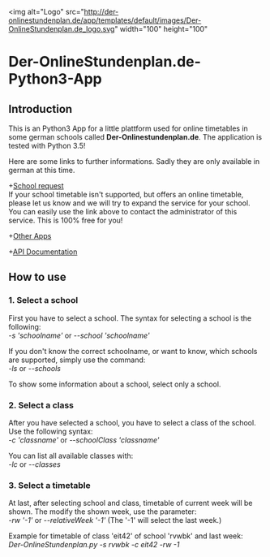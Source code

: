 <img alt="Logo" src="http://der-onlinestundenplan.de/app/templates/default/images/Der-OnlineStundenplan.de_logo.svg" width="100" height="100"</img>

# Der-OnlineStundenplan.de-Python3-App
## Introduction
This is an Python3 App for a little plattform used for online timetables in some german schools called <b>Der-Onlinestundenplan.de</b>. The application is tested with Python 3.5!

Here are some links to further informations. Sadly they are only available in german at this time.

+[School request](https://www.der-onlinestundenplan.de/schule-einreichen)
<br>If your school timetable isn't supported, but offers an online timetable, please let us know and we will try to expand the service for your school. You can easily use the link above to contact the administrator of this service. This is 100% free for you!

+[Other Apps](https://www.Der-OnlineStundenplan.de/apps)

+[API Documentation](https://www.Der-OnlineStundenplan.de/api)


## How to use
### 1. Select a school
First you have to select a school. The syntax for selecting a school is the following:<br>
<i>-s 'schoolname'</i> or <i>--school 'schoolname'</i>

If you don't know the correct schoolname, or want to know, which schools are supported, simply use the command:<br>
<i>-ls</i> or <i>--schools</i>

To show some information about a school, select only a school.

### 2. Select a class
After you have selected a school, you have to select a class of the school. Use the following syntax:<br>
<i>-c 'classname'</i> or <i>--schoolClass 'classname'</i>

You can list all available classes with:<br>
<i>-lc</i> or <i>--classes</i>

### 3. Select a timetable
At last, after selecting school and class, timetable of current week will be shown. The modify the shown week, use the parameter:<br>
<i>-rw '-1'</i> or <i>--relativeWeek '-1' </i>
(The '-1' will select the last week.)

Example for timetable of class 'eit42' of school 'rvwbk' and last week:
<br><i>Der-OnlineStundenplan.py -s rvwbk -c eit42 -rw -1</i>
